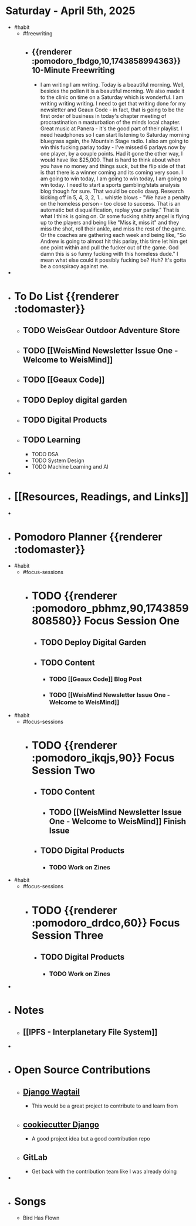 # Saturday - April 5th, 2025
- #habit
	- #freewriting
		- ## {{renderer :pomodoro_fbdgo,10,1743858994363}} 10-Minute Freewriting
			- I am writing I am writing. Today is a beautiful morning. Well, besides the pollen it is a beautiful morning. We also made it to the clinic on time on a Saturday which is wonderful. I am writing writing writing. I need to get that writing done for my newsletter and Geaux Code - in fact, that is going to be the first order of business in today's chapter meeting of procrastination n masturbation of the minds local chapter. Great music at Panera - it's the good part of their playlist. I need headphones so I can start listening to Saturday morning bluegrass again, the Mountain Stage radio. I also am going to win this fucking parlay today - I've missed 6 parlays now by one player, by a couple points. Had it gone the other way, I would have like $25,000. That is hard to think about when you have no money and things suck, but the flip side of that is that there is a winner coming and its coming very soon. I am going to win today, I am going to win today, I am going to win today. I need to start a sports gambling/stats analysis blog though for sure. That would be coolio dawg. Research kicking off in 5, 4, 3, 2, 1... whistle blows - "We have a penalty on the homeless person - too close to success. That is an automatic bet disqualification, replay your parlay." That is what I think is going on. Or some fucking shitty angel is flying up to the players and being like "Miss it, miss it" and they miss the shot, roll their ankle, and miss the rest of the game. Or the coaches are gathering each week and being like, "So Andrew is going to almost hit this parlay, this time let him get one point within and pull the fucker out of the game. God damn this is so funny fucking with this homeless dude." I mean what else could it possibly fucking be? Huh? It's gotta be a conspiracy against me.
-
- # To Do List {{renderer :todomaster}}
	- ## TODO WeisGear Outdoor Adventure Store
	- ## TODO [[WeisMind Newsletter Issue One - Welcome to WeisMind]]
	- ## TODO [[Geaux Code]]
	- ## TODO Deploy digital garden
	- ## TODO Digital Products
	- ## TODO Learning
		- TODO DSA
		- TODO System Design
		- TODO Machine Learning and AI
-
- # [[Resources, Readings, and Links]]
-
- # Pomodoro Planner {{renderer :todomaster}}
- #habit
	- #focus-sessions
		- # TODO {{renderer :pomodoro_pbhmz,90,1743859808580}} Focus Session One
			- ## TODO Deploy Digital Garden
			- ## TODO Content
				- ### TODO [[Geaux Code]] Blog Post
				- ### TODO [[WeisMind Newsletter Issue One - Welcome to WeisMind]]
- #habit
	- #focus-sessions
		- # TODO {{renderer :pomodoro_ikqjs,90}} Focus Session Two
			- ## TODO Content
				- ## TODO [[WeisMind Newsletter Issue One - Welcome to WeisMind]] Finish Issue
			- ## TODO Digital Products
				- ### TODO Work on Zines
- #habit
	- #focus-sessions
		- # TODO {{renderer :pomodoro_drdco,60}} Focus Session Three
			- ## TODO Digital Products
				- ### TODO Work on Zines
-
- # Notes
	- ## [[IPFS - Interplanetary File System]]
-
- # Open Source Contributions
	- ## [Django Wagtail](https://docs.wagtail.org/en/stable/contributing/index.html)
		- This would be a great project to contribute to and learn from
	- ## [cookiecutter Django](https://github.com/cookiecutter/cookiecutter-django)
		- A good project idea but a good contribution repo
	- ## GitLab
		- Get back with the contribution team like I was already doing
-
- # Songs
	- Bird Has Flown